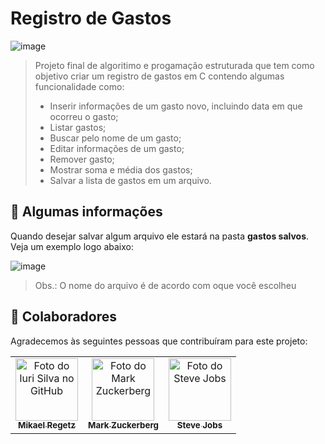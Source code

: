 # Registro de Gastos
![image](https://github.com/MikaelRegetz10/registro-de-gastos/assets/127456294/a0d29de8-d7f1-4f63-b12b-59ecb3f2ecb5)
> Projeto final de algoritimo e progamação estruturada que tem como objetivo criar um registro de gastos em C contendo algumas funcionalidade como:
> * Inserir informações de um gasto novo, incluindo data em que ocorreu o gasto;
> * Listar gastos;
> * Buscar pelo nome de um gasto;
> * Editar informações de um gasto;
> * Remover gasto;
> * Mostrar soma e média dos gastos;
> * Salvar a lista de gastos em um arquivo.

## 📃 Algumas informações
Quando desejar salvar algum arquivo ele estará na pasta **gastos salvos**. Veja um exemplo logo abaixo:

![image](https://github.com/MikaelRegetz10/registro-de-gastos/assets/127456294/6f0629c3-e323-474c-92e0-620b7f104639)
> Obs.: O nome do arquivo é de acordo com oque você escolheu

## 🤝 Colaboradores

Agradecemos às seguintes pessoas que contribuíram para este projeto:

<table>
  <tr>
    <td align="center">
      <a href="#" title="defina o titulo do link">
        <img src="https://github.com/MikaelRegetz10/registro-de-gastos/assets/127456294/ac071905-aeb2-458a-96ba-68493f355092" width="100px;" alt="Foto do Iuri Silva no GitHub"/><br>
        <sub>
          <b>Mikael Regetz</b>
        </sub>
      </a>
    </td>
    <td align="center">
      <a href="#" title="defina o titulo do link">
        <img src="https://s2.glbimg.com/FUcw2usZfSTL6yCCGj3L3v3SpJ8=/smart/e.glbimg.com/og/ed/f/original/2019/04/25/zuckerberg_podcast.jpg" width="100px;" alt="Foto do Mark Zuckerberg"/><br>
        <sub>
          <b>Mark Zuckerberg</b>
        </sub>
      </a>
    </td>
    <td align="center">
      <a href="#" title="defina o titulo do link">
        <img src="https://miro.medium.com/max/360/0*1SkS3mSorArvY9kS.jpg" width="100px;" alt="Foto do Steve Jobs"/><br>
        <sub>
          <b>Steve Jobs</b>
        </sub>
      </a>
    </td>
  </tr>
</table>
